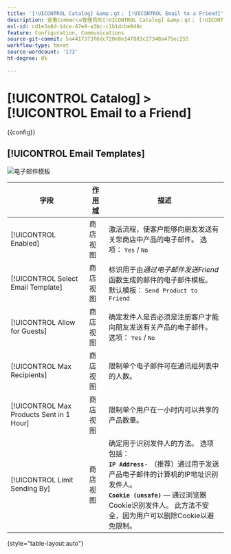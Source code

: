```yaml
---
title: '[!UICONTROL Catalog] &amp；gt； [!UICONTROL Email to a Friend]'
description: 查看Commerce管理员的[!UICONTROL Catalog] &amp；gt； [!UICONTROL Email to a Friend]页面上的配置设置。
exl-id: cd1e3a8d-14ce-47e9-a3bc-c1b1dcbe0d8c
feature: Configuration, Communications
source-git-commit: 5a4417373f6dc720e8e14f883c27348a475ec255
workflow-type: tm+mt
source-wordcount: '173'
ht-degree: 0%

---
```


# [!UICONTROL Catalog] > [!UICONTROL Email to a Friend]

{{config}}

## [!UICONTROL Email Templates]

![电子邮件模板](./assets/email-to-a-friend-email-templates.png)<!-- zoom -->

<!-- [Email Templates](https://experienceleague.adobe.com/en/docs/commerce-admin/systems/communications/email-templates#configure-email-templates) -->

| 字段 | [作用域](../../getting-started/websites-stores-views.md#scope-settings) | 描述 |
|--- |--- |--- |
| [!UICONTROL Enabled] | 商店视图 | 激活流程，使客户能够向朋友发送有关您商店中产品的电子邮件。 选项： `Yes` / `No` |
| [!UICONTROL Select Email Template] | 商店视图 | 标识用于由&#x200B;_通过电子邮件发送Friend_&#x200B;函数生成的邮件的电子邮件模板。 默认模板： `Send Product to Friend` |
| [!UICONTROL Allow for Guests] | 商店视图 | 确定发件人是否必须是注册客户才能向朋友发送有关产品的电子邮件。 选项： `Yes` / `No` |
| [!UICONTROL Max Recipients] | 商店视图 | 限制单个电子邮件可在通讯组列表中的人数。 |
| [!UICONTROL Max Products Sent in 1  Hour] | 商店视图 | 限制单个用户在一小时内可以共享的产品数量。 |
| [!UICONTROL Limit Sending By] | 商店视图 | 确定用于识别发件人的方法。 选项包括： <br/>**`IP Address`**- （推荐）通过用于发送产品电子邮件的计算机的IP地址识别发件人。<br/>**`Cookie (unsafe)`** — 通过浏览器Cookie识别发件人。 此方法不安全，因为用户可以删除Cookie以避免限制。 |

{style="table-layout:auto"}
